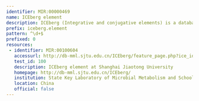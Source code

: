 ```yaml
---
identifier: MIR:00000469
name: ICEberg element
description: ICEberg (Integrative and conjugative elements) is a database of integrative and conjugative elements (ICEs) found in bacteria. ICEs are conjugative self-transmissible elements that can integrate into and excise from a host chromosome, and can carry likely virulence determinants, antibiotic-resistant factors and/or genes coding for other beneficial traits. It contains details of ICEs found in representatives bacterial species, and which are organised as families. This collection references ICE elements.
prefix: iceberg.element
pattern: ^\d+$
prefixed: 0
resources:
 - identifier: MIR:00100604
   accessurl: http://db-mml.sjtu.edu.cn/ICEberg/feature_page.php?ice_id=${id}
   test_id: 100
   description: ICEberg element at Shanghai Jiaotong University
   homepage: http://db-mml.sjtu.edu.cn/ICEberg/
   institution: State Key Laboratory of Microbial Metabolism and School of Life Sciences &amp;amp;amp;amp; Biotechnology, Shanghai Jiaotong University, Shanghai
   location: China
   official: false
---
```


